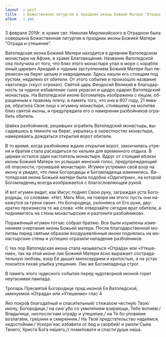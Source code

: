 ```yaml
---
layout  : post
title   : Божественная литургия в праздник иконы Божией Матери "Отрада и утешение"
album   : yes
---
```


3 февраля 2019г. в храме свт. Николая Мирликийского в Отрадном была совершена Божественная литургия в праздник иконы Божией Матери "Отрада и утешение". 

Ва­то­пед­ская ико­на Бо­жи­ей Ма­те­ри на­хо­дит­ся в древ­нем Ва­то­пед­ском мо­на­сты­ре на Афоне, в хра­ме Бла­го­ве­ще­ния. На­зва­ние Ва­то­пед­ской она по­лу­чи­ла от то­го, что близ это­го мо­на­сты­ря упал в мо­ре с ко­раб­ля юный ца­ре­вич Ар­ка­дий и чуд­ным за­ступ­ле­ни­ем Бо­жи­ей Ма­те­ри был пе­ре­не­сен на бе­рег це­лым и невре­ди­мым. Здесь на­шли его сто­я­щим под ку­стом, неда­ле­ко от оби­те­ли. От это­го со­бы­тия и про­изо­шло на­зва­ние «ва­то­пед» («куст от­ро­ка»). Свя­той царь Фе­о­до­сий Ве­ли­кий в бла­го­дар­ность за чуд­ное из­бав­ле­ние сы­на укра­сил и щед­ро ода­рил Ва­то­пед­ский мо­на­стырь. На Ва­то­пед­ской иконе Бо­го­ма­терь изо­бра­же­на с ли­цом, об­ра­щен­ным к пра­во­му пле­чу, в па­мять то­го, что она в 807 го­ду, 21 ян­ва­ря, об­ра­ти­ла Свое ли­цо к игу­ме­ну мо­на­сты­ря, сто­яв­ше­му на мо­лит­ве близ свя­той ико­ны, и пре­ду­пре­ди­ла его о на­ме­ре­нии раз­бой­ни­ков огра­бить оби­тель.

Шай­ка раз­бой­ни­ков, ре­шив­ших огра­бить Ва­то­пед­ский мо­на­стырь, вы­са­див­шись в тем­но­те на бе­рег, укры­лась в окрест­но­стях мо­на­сты­ря, на­ме­ре­ва­ясь до­ждать­ся от­кры­тия во­рот оби­те­ли.

В то вре­мя, ко­гда раз­бой­ни­ки жда­ли от­кры­тия во­рот, за­кон­чи­лась утре­ня и бра­тия ста­ла рас­хо­дить­ся по ке­льям для вре­мен­но­го от­ды­ха. В церк­ви остал­ся один на­сто­я­тель мо­на­сты­ря. Вдруг от сто­я­щей вбли­зи ико­ны Бо­жи­ей Ма­те­ри он услы­шал жен­ский го­лос, пре­ду­пре­жда­ю­щий об опас­но­сти, гро­зив­шей мо­на­сты­рю. Игу­мен устре­мил свой взор на ико­ну и уви­дел, что ли­ки Бо­го­ро­ди­цы и Бо­гом­ла­ден­ца из­ме­ни­лись. Ва­то­пед­ская ико­на Бо­жьей ма­те­ри бы­ла по­доб­на «Оди­гит­рии», на ко­то­рой Бо­гом­ла­де­нец все­гда изо­бра­жа­ет­ся с бла­го­слов­ля­ю­щей ру­кой. 

И вот игу­мен ви­дит, как Иисус под­нял Свою ру­ку, за­граж­дая уста Бо­го­ро­ди­цы, со сло­ва­ми: «Нет, Мать Моя, не го­во­ри им это­го: пусть они на­ка­жут­ся за гре­хи свои». Но Бо­го­ро­ди­ца, укло­ня­ясь от Его ру­ки, дву­крат­но про­из­нес­ла те же сло­ва: «Не от­вер­зай­те се­го­дня врат оби­те­ли, а под­ни­ми­тесь на сте­ны мо­на­стыр­ские и раз­го­ни­те раз­бой­ни­ков». 

По­ра­жён­ный игу­мен тот­час со­брал бра­тию. Все бы­ли изум­ле­ны из­ме­не­ни­ем очер­та­ния ико­ны Бо­жьей ма­те­ри. По­сле бла­годар­ствен­ной мо­лит­вы пе­ред свя­тым об­ра­зом во­оду­шев­лён­ные ино­ки под­ня­лись на мо­на­стыр­ские сте­ны и успеш­но от­ра­зи­ли на­па­де­ние раз­бой­ни­ков. 

С тех пор Ва­то­пед­ская ико­на ста­ла на­зы­вать­ся «От­ра­да» или «Уте­ше­ние», так на этой иконе лик Бо­жи­ей Ма­те­ри яс­но вы­ра­жа­ет со­стра­да­тель­ную лю­бовь, взор Её ды­шит ми­ло­сер­ди­ем и кро­то­стью, а на устах по­ко­ит­ся ти­хая улыб­ка уте­ше­ния. Лик же Бо­гом­ла­ден­ца строг.

В па­мять это­го чу­дес­но­го со­бы­тия пе­ред чу­до­твор­ной ико­ной го­рит неуга­си­мая лам­па­да.

Тропарь Пресвятой Богородице пред иконой Ея Ватопедской, именуемой «Отрада» или «Утешение»
глас 4

Яко покро́в благода́тный и спаси́тельный/ стяжа́хом честну́ю Твою́ ико́ну, Богоро́дице,/ на сию́ у́бо со умиле́нием взира́юще, Тебе́ вопие́м:/ Влады́чице, ниспосли́ нам отра́ду и утеше́ние,/ на Тя бо упова́ние возлага́ем, гре́шнии и смире́ннии./ На Твое́ предста́тельство наде́емся, недосто́йнии./ Ускори́ нас изба́вити от бед и скорбе́й/ и умоли́ Сы́на Твоего́, Христа́ Бо́га на́шего,// поми́ловати и спасти́ ду́ши на́ша.
